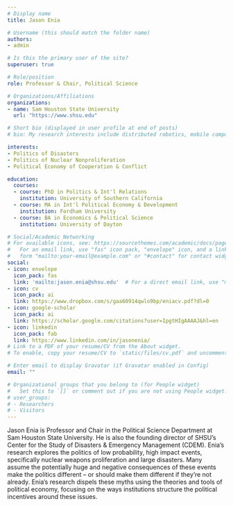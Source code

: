 ```yaml
---
# Display name
title: Jason Enia

# Username (this should match the folder name)
authors:
- admin

# Is this the primary user of the site?
superuser: true

# Role/position
role: Professor & Chair, Political Science

# Organizations/Affiliations
organizations:
- name: Sam Houston State University
  url: "https://www.shsu.edu"

# Short bio (displayed in user profile at end of posts)
# bio: My research interests include distributed robotics, mobile computing and programmable matter.

interests:
- Politics of Disasters
- Politics of Nuclear Nonproliferation
- Political Economy of Cooperation & Conflict

education:
  courses:
  - course: PhD in Politics & Int'l Relations
    institution: University of Southern California
  - course: MA in Int'l Political Economy & Development
    institution: Fordham University
  - course: BA in Economics & Political Science
    institution: University of Dayton

# Social/Academic Networking
# For available icons, see: https://sourcethemes.com/academic/docs/page-builder/#icons
#   For an email link, use "fas" icon pack, "envelope" icon, and a link in the
#   form "mailto:your-email@example.com" or "#contact" for contact widget.
social:
- icon: envelope
  icon_pack: fas
  link: 'mailto:jason.enia@shsu.edu'  # For a direct email link, use "mailto:test@example.org".
- icon: cv
  icon_pack: ai
  link: https://www.dropbox.com/s/gaa60914qwlo9bp/eniacv.pdf?dl=0
- icon: google-scholar
  icon_pack: ai
  link: https://scholar.google.com/citations?user=IpgtHIgAAAAJ&hl=en
- icon: linkedin
  icon_pack: fab
  link: https://www.linkedin.com/in/jasonenia/
# Link to a PDF of your resume/CV from the About widget.
# To enable, copy your resume/CV to `static/files/cv.pdf` and uncomment the lines below.

# Enter email to display Gravatar (if Gravatar enabled in Config)
email: ""

# Organizational groups that you belong to (for People widget)
#   Set this to `[]` or comment out if you are not using People widget.
# user_groups:
# - Researchers
# - Visitors
---
```

Jason Enia is Professor and Chair in the Political Science Department at Sam Houston State University. He is also the founding director of SHSU’s Center for the Study of Disasters & Emergency Management (CDEM). Enia’s research explores the politics of low probability, high impact events, specifically nuclear weapons proliferation and large disasters. Many assume the potentially huge and negative consequences of these events make the politics different – or should make them different if they’re not already. Enia’s research dispels these myths using the theories and tools of political economy, focusing on the ways institutions structure the political incentives around these issues.

